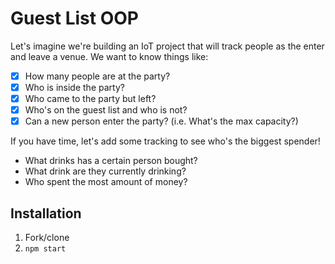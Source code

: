 # Guest List OOP

Let's imagine we're building an IoT project that will track people as the enter and leave a venue. We want to know things like:

- [x] How many people are at the party?
- [x] Who is inside the party?
- [x] Who came to the party but left?
- [x] Who's on the guest list and who is not?
- [x] Can a new person enter the party? (i.e. What's the max capacity?)

If you have time, let's add some tracking to see who's the biggest spender!

- What drinks has a certain person bought?
- What drink are they currently drinking?
- Who spent the most amount of money?

## Installation

1. Fork/clone
1. `npm start`
